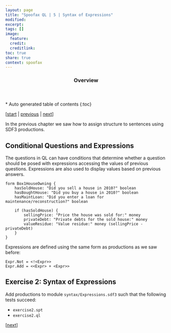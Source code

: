 ```yaml
---
layout: page
title: "Spoofax QL | 5 | Syntax of Expressions"
modified:
excerpt:
tags: []
image:
  feature: 
  credit:  
  creditlink: 
toc: true
share: true
context: spoofax
---
```


<section id="table-of-contents" class="toc">
  <header> <h3>Overview</h3> </header>
  <div id="drawer" markdown="1">
  *  Auto generated table of contents
  {:toc}
  </div>
</section><!-- /#table-of-contents -->

[[start](/spoofax/tutorials/ql) | 
[previous](/spoofax/tutorials/ql/04-syntax-definition) | 
[next](/spoofax/tutorials/ql/06-disambiguation)]

In the previous chapter we saw how to assign structure to sentences using SDF3 productions. 

## Conditional Questions and Expressions

The questions in QL can have conditions that determine whether a question should be posed with expressions accessing the values of previous questions. Expressions are also used to display values
based on previous answers. 

```
form Box1HouseOwning {
    hasSoldHouse: "Did you sell a house in 2010?" boolean
    hasBoughtHouse: "Did you buy a house in 2010?" boolean
    hasMaintLoan: "Did you enter a loan for maintenance/reconstruction?" boolean

    if (hasSoldHouse) {
        sellingPrice: "Price the house was sold for:" money
        privateDebt: "Private debts for the sold house:" money
        valueResidue: "Value residue:" money (sellingPrice - privateDebt)
    }
} 
```

Expressions are defined using the same form as productions as we saw before:

```
Expr.Not = <!<Expr>>
Expr.Add = <<Expr> + <Expr>>
```

## Exercise 2: Syntax of Expressions

Add productions to module `syntax/Expressions.sdf3` such that the following tests succeed:

* `exercise2.spt`
* `exercise2.ql` 

[[next](/spoofax/tutorials/ql/06-disambiguation)]
